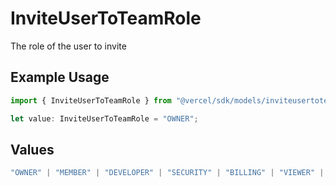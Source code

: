 # InviteUserToTeamRole

The role of the user to invite

## Example Usage

```typescript
import { InviteUserToTeamRole } from "@vercel/sdk/models/inviteusertoteamop.js";

let value: InviteUserToTeamRole = "OWNER";
```

## Values

```typescript
"OWNER" | "MEMBER" | "DEVELOPER" | "SECURITY" | "BILLING" | "VIEWER" | "CONTRIBUTOR"
```